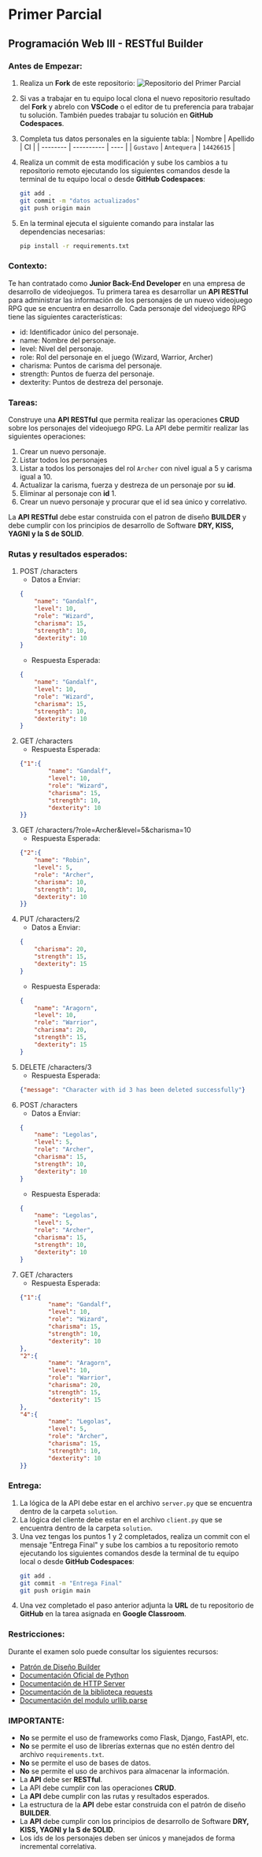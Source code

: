 # Primer Parcial
## Programación Web III - RESTful Builder

### Antes de Empezar:

1. Realiza un **Fork** de este repositorio:
![Repositorio del Primer Parcial](https://live.staticflickr.com/65535/53639387186_c1c829e40a_z.jpg)

1. Si vas a trabajar en tu equipo local clona el nuevo repositorio resultado del **Fork** y abrelo con **VSCode** o el editor de tu preferencia para trabajar tu solución. También puedes trabajar tu solución en **GitHub Codespaces**.

2. Completa tus datos personales en la siguiente tabla:
    | Nombre   | Apellido   | CI   |
    | -------- | ---------- | ---- |
    | `Gustavo` | `Antequera` | `14426615` |

3. Realiza un commit de esta modificación y sube los cambios a tu repositorio remoto ejecutando los siguientes comandos desde la terminal de tu equipo local o desde **GitHub Codespaces**:
    ```bash
    git add .
    git commit -m "datos actualizados"
    git push origin main
    ```
4. En la terminal ejecuta el siguiente comando para instalar las dependencias necesarias:
    ```bash
    pip install -r requirements.txt
    ```

### Contexto:

Te han contratado como **Junior Back-End Developer** en una empresa de desarrollo de videojuegos. Tu primera tarea es desarrollar un **API RESTful** para administrar las información de los personajes de un nuevo videojuego RPG que se encuentra en desarrollo. Cada personaje del videojuego RPG tiene las siguientes características:

- id: Identificador único del personaje.
- name: Nombre del personaje.
- level: Nivel del personaje.
- role: Rol del personaje en el juego (Wizard, Warrior, Archer)
- charisma: Puntos de carisma del personaje.
- strength: Puntos de fuerza del personaje.
- dexterity: Puntos de destreza del personaje. 


### Tareas:
Construye una **API RESTful** que permita realizar las operaciones **CRUD** sobre los personajes del videojuego RPG. La API debe permitir realizar las siguientes operaciones:

1. Crear un nuevo personaje.
2. Listar todos los personajes
3. Listar a todos los personajes del rol `Archer` con nivel igual a 5 y carisma igual a 10.
4. Actualizar la carisma, fuerza y destreza de un personaje por su **id**.
5. Eliminar al personaje con **id** 1.
6. Crear un nuevo personaje y procurar que el id sea único y correlativo.

La **API RESTful** debe estar construida con el patron de diseño **BUILDER** y debe cumplir con los principios de desarrollo de Software **DRY, KISS, YAGNI y la S de SOLID**.

### Rutas y resultados esperados:

1. POST /characters
    - Datos a Enviar:
    ```json
    {
        "name": "Gandalf",
        "level": 10,
        "role": "Wizard",
        "charisma": 15,
        "strength": 10,
        "dexterity": 10
    }
    ```
    - Respuesta Esperada:
    ```json
    {
        "name": "Gandalf",
        "level": 10,
        "role": "Wizard",
        "charisma": 15,
        "strength": 10,
        "dexterity": 10
    }
    ```
2. GET /characters
    - Respuesta Esperada:
    ```json    
    {"1":{
            "name": "Gandalf",
            "level": 10,
            "role": "Wizard",
            "charisma": 15,
            "strength": 10,
            "dexterity": 10
    }}
    ```
3. GET /characters/?role=Archer&level=5&charisma=10
   - Respuesta Esperada:
    ```json
    {"2":{
        "name": "Robin",
        "level": 5,
        "role": "Archer",
        "charisma": 10,
        "strength": 10,
        "dexterity": 10
    }}
    ```
4. PUT /characters/2
   - Datos a Enviar:
    ```json
    {
        "charisma": 20,
        "strength": 15,
        "dexterity": 15
    }
    ```
    - Respuesta Esperada:
    ```json
    {
        "name": "Aragorn",
        "level": 10,
        "role": "Warrior",
        "charisma": 20,
        "strength": 15,
        "dexterity": 15
    }
    ```
5.  DELETE /characters/3
    - Respuesta Esperada:
    ```json
    {"message": "Character with id 3 has been deleted successfully"}
    ```
6. POST /characters
    - Datos a Enviar:
    ```json
    {
        "name": "Legolas",
        "level": 5,
        "role": "Archer",
        "charisma": 15,
        "strength": 10,
        "dexterity": 10
    }
    ```
    - Respuesta Esperada:
    ```json
    {
        "name": "Legolas",
        "level": 5,
        "role": "Archer",
        "charisma": 15,
        "strength": 10,
        "dexterity": 10
    }
    ```
7. GET /characters
    - Respuesta Esperada:
    ```json    
    {"1":{
            "name": "Gandalf",
            "level": 10,
            "role": "Wizard",
            "charisma": 15,
            "strength": 10,
            "dexterity": 10
    },
    "2":{
            "name": "Aragorn",
            "level": 10,
            "role": "Warrior",
            "charisma": 20,
            "strength": 15,
            "dexterity": 15
    },
    "4":{
            "name": "Legolas",
            "level": 5,
            "role": "Archer",
            "charisma": 15,
            "strength": 10,
            "dexterity": 10
    }}
    ```

### Entrega:
1. La lógica de la API debe estar en el archivo `server.py` que se encuentra dentro de la carpeta `solution`.
2. La lógica del cliente debe estar en el archivo `client.py` que se encuentra dentro de la carpeta `solution`.
3. Una vez tengas los puntos 1 y 2 completados, realiza un commit con el mensaje "Entrega Final" y sube los cambios a tu repositorio remoto ejecutando los siguientes comandos desde la terminal de tu equipo local o desde **GitHub Codespaces**:
    ```bash
    git add .
    git commit -m "Entrega Final"
    git push origin main
    ```
4. Una vez completado el paso anterior adjunta la **URL** de tu repositorio de **GitHub** en la tarea asignada en **Google Classroom**. 

### Restricciones:

Durante el examen solo puede consultar los siguientes recursos:
- [Patrón de Diseño Builder](https://refactoring.guru/es/design-patterns/builder)
- [Documentación Oficial de Python](https://docs.python.org/3/)
- [Documentación de HTTP Server](https://docs.python.org/3/library/http.server.html)
- [Documentación de la biblioteca requests](https://requests.readthedocs.io/en/latest/)
- [Documentación del modulo urllib.parse](https://docs.python.org/3/library/urllib.parse.html#urllib.parse.parse_qs)


### IMPORTANTE: 
- **No** se permite el uso de frameworks como Flask, Django, FastAPI, etc.
- **No** se permite el uso de librerías externas que no estén dentro del archivo `requirements.txt`.
- **No** se permite el uso de bases de datos.
- **No** se permite el uso de archivos para almacenar la información.
- La **API** debe ser **RESTful**.
- La API debe cumplir con las operaciones **CRUD**.
- La **API** debe cumplir con las rutas y resultados esperados.
- La estructura de la **API** debe estar construida con el patrón de diseño **BUILDER**.
- La **API** debe cumplir con los principios de desarrollo de Software **DRY, KISS, YAGNI y la S de SOLID**.
- Los ids de los personajes deben ser únicos y manejados de forma incremental correlativa.

